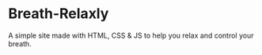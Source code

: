 # Breath-Relaxly

A simple site made with HTML, CSS & JS to help you relax and control your breath.

